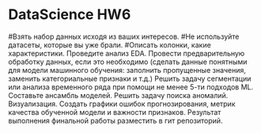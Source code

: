 # DataScience HW6
#Взять набор данных исходя из ваших интересов.
#Не используйте датасеты, которые вы уже брали.
#Описать колонки, какие характеристики.
 Проведите анализ EDA.
 Провести предварительную обработку данных, если это необходимо (сделать данные понятными для модели машинного обучения: заполнить пропущенные значения, заменить категориальные признаки и т.д.)
 Решить задачу сегментации или анализа временного ряда при помощи не менее 5-ти подходов ML. Составьте ансамбль моделей.
 Решить задачу поиска аномалий.
 Визуализация. Создать графики ошибок прогнозирования, метрик качества обученной модели и важности признаков.
 Результат выполнения финальной работы разместить в гит репозиторий.
